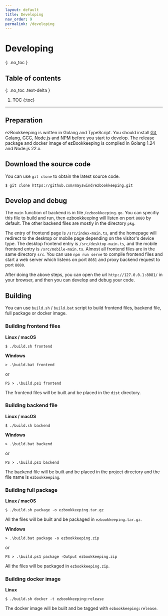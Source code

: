 ```yaml
---
layout: default
title: Developing
nav_order: 9
permalink: /developing
---
```


# Developing
{: .no_toc }

## Table of contents
{: .no_toc .text-delta }

1. TOC
{:toc}

---

## Preparation

ezBookkeeping is written in Golang and TypeScript. You should install [Git](https://git-scm.com/), [Golang](https://golang.org/), [GCC](http://gcc.gnu.org/), [Node.js](https://nodejs.org/) and [NPM](https://www.npmjs.com/) before you start to develop. The release package and docker image of ezBookkeeping is compiled in Golang 1.24 and Node.js 22.x.

## Download the source code

You can use `git clone` to obtain the latest source code.

    $ git clone https://github.com/mayswind/ezbookkeeping.git

## Develop and debug

The `main` function of backend is in file `/ezbookkeeping.go`. You can specifiy this file to build and run, then ezbookkeeping will listen on port `8080` by default. The other backend files are mostly in the directory `pkg`.

The entry of frontend page is `/src/index-main.ts`, and the homepage will redirect to the desktop or mobile page depending on the visitor's device type. The desktop frontend entry is `/src/desktop-main.ts`, and the mobile frontend entry is `/src/mobile-main.ts`. Almost all frontend files are in the same directory `src`. You can use `npm run serve` to compile frontend files and start a web server which listens on port `8081` and proxy backend request to port `8080`.

After doing the above steps, you can open the url `http://127.0.0.1:8081/` in your browser, and then you can develop and debug your code.

## Building

You can use `build.sh` / `build.bat` script to build frontend files, backend file, full package or docker image.

### Building frontend files

**Linux / macOS**

    $ ./build.sh frontend

**Windows**

    > .\build.bat frontend

or

    PS > .\build.ps1 frontend

The frontend files will be built and be placed in the `dist` directory.

### Building backend file

**Linux / macOS**

    $ ./build.sh backend

**Windows**

    > .\build.bat backend

or

    PS > .\build.ps1 backend

The backend file will be built and be placed in the project directory and the file name is `ezbookkeeping`.

### Building full package

**Linux / macOS**

    $ ./build.sh package -o ezbookkeeping.tar.gz

All the files will be built and be packaged in `ezbookkeeping.tar.gz`.

**Windows**

    > .\build.bat package -o ezbookkeeping.zip

or

    PS > .\build.ps1 package -Output ezbookkeeping.zip

All the files will be packaged in `ezbookkeeping.zip`.

### Building docker image

**Linux**

    $ ./build.sh docker -t ezbookkeeping:release

The docker image will be built and be tagged with `ezbookkeeping:release`.